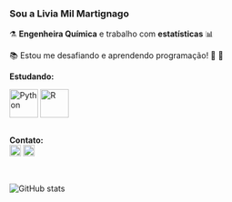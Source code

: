### Sou a Livia Mil Martignago


:alembic: **Engenheira Química** e trabalho com **estatísticas** :bar_chart:

:books: Estou me desafiando e aprendendo programação! :open_book: :seedling:


**Estudando:**


<div style="display: inline_block">
  <img align="center" alt="Python" height="50" width="50" src="https://cdn.jsdelivr.net/gh/devicons/devicon/icons/python/python-original-wordmark.svg">
  <img align="center" alt="R" height="50" width="50" src="https://cdn.jsdelivr.net/gh/devicons/devicon/icons/r/r-original.svg">
</div><br>

**Contato:**  
<a href="https://www.linkedin.com/in/livia-mil/"><img src='https://img.shields.io/badge/LinkedIn-0077B5?style=for-the-badge&logo=linkedin&logoColor=white' alt='linkedin' height='20'></a>
<a href="mailto:livia.mil.m@gmail.com"><img src='https://img.shields.io/badge/Gmail-D14836?style=for-the-badge&logo=gmail&logoColor=white' alt='mail' height='20'></a>

<br/>

![GitHub stats](https://github-readme-stats.vercel.app/api?username=LMilM&show_icons=true&theme=calm&include_all_commits=true&count_private=true)
 

  
  

